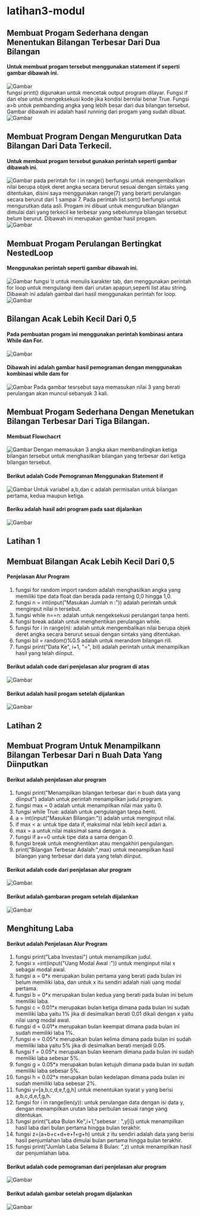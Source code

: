 # latihan3-modul
## Membuat Progam Sederhana dengan Menentukan Bilangan Terbesar Dari Dua Bilangan

#### Untuk membuat progam tersebut menggunakan statement if seperti gambar dibawah ini.
![Gambar](ss/ss1.png)           
fungsi print() digunakan untuk mencetak output program dilayar. Fungsi if dan else untuk mengeksekusi kode jika kondisi bernilai benar True. Fungsi a>b untuk pembanding angka yang lebih besar dari dua bilangan tersebut. Gambar dibawah ini adalah hasil running dari progam yang sudah dibuat.                                                     
![Gambar](ss/ss2.png)

## Membuat Program Dengan Mengurutkan Data Bilangan Dari Data Terkecil.

#### Untuk membuat progam tersebut gunakan perintah seperti gambar dibawah ini.
![Gambar](ss/ss3.png)
pada perintah for i in range() berfungsi untuk mengembalikan nilai berupa objek deret angka secara berurut sesuai dengan sintaks yang ditentukan, disini saya menggunakan range(7) yang berarti perulangan secara berurut dari 1 sampai 7. Pada perintah list.sort() berfungsi untuk mengurutkan data asli. Progam ini dibuat untuk mengurutkan bilangan dimulai dari yang terkecil ke terbesar yang sebelumnya bilangan tersebut belum berurut. Dibawah ini merupakan gambar hasil progam.                                                       
![Gambar](ss/ss4.png)

## Membuat Progam Perulangan Bertingkat NestedLoop

#### Menggunakan perintah seperti gambar dibawah ini.
![Gambar](ss/ss5.png)
fungsi \t untuk menulis karakter tab, dan menggunakan perintah for loop untuk mengulangi item dari urutan apapun,seperti list atau string. Dibawah ini adalah gambal dari hasil menggunakan perintah for loop.
![Gambar](ss/ss6.png)

## Bilangan Acak Lebih Kecil Dari 0,5 

#### Pada pembuatan progam ini menggunakan perintah kombinasi antara While dan For.
![Gambar](ss/ss7.png)
#### Dibawah ini adalah gambar hasil pemograman dengan menggunakan kombinasi while dam for
![Gambar](ss/ss8.png)
Pada gambar tesrsebut saya memasukan nilai 3 yang berati perulangan akan muncul sebanyak 3 kali.

## Membuat Progam Sederhana Dengan Menetukan Bilangan Terbesar Dari Tiga Bilangan.

#### Membuat Flowchacrt
![Gambar](ss/ss9.png)
Dengan memasukan 3 angka akan membandingkan ketiga bilangan tersebut untuk menghasilkan bilangan yang terbesar dari ketiga bilangan tersebut.
#### Berikut adalah Code Pemograman Menggunakan Statement if 
![Gambar](ss/ss10.png)
Untuk variabel a,b,dan c adalah permisalan untuk bilangan pertama, kedua maupun ketiga.
#### Beriku adalah hasil adri program pada saat dijalankan
![Gambar](ss/ss11.png)

## Latihan 1
## Membuat Bilangan Acak Lebih Kecil Dari 0,5

#### Penjelasan Alur Program
1. fungsi for random import random adalah menghasilkan angka yang memiliki tipe data float dan berada pada rentang 0,0 hingga 1,0.
2. fungsi n = int(input("Masukan Jumlah n :")) adalah perintah untuk menginput nilai n tersebut.
3. fungsi while n==n: adalah untuk nengeksekusi perulangan tanpa henti.
4. fungsi break adalah untuk menghentikan perulangan while.
5. fungsi for i in range(n): adalah untuk mengembalikan nilai berupa objek deret angka secara berurut sesuai dengan sintaks yang ditentukan.
6. fungsi bil = random()%0.5 adalah untuk merandom bilangan rill.
7. fungsi print("Data Ke", i+1, "=", bil) adalah perintah untuk menampilkan hasil yang telah diinput.
#### Berikut adalah code dari penjelasan alur program di atas
![Gambar](ss/ss12.png)
#### Berikut adalah hasil progam setelah dijalankan
![Gambar](ss/ss13.png)

## Latihan 2

## Membuat Program Untuk Menampilkann Bilangan Terbesar Dari n Buah Data Yang Diinputkan

#### Berikut adalah penjelasan alur program
1. fungsi print("Menampilkan bilangan terbesar dari n buah data yang diinput") adalah untuk perintah menampilkan judul program.
2. fungsi max = 0 adalah untuk menampilkan nilai max yaitu 0.
3. fungsi while True: adalah untuk pengulangan tanpa henti.
4. a = int(input("Masukan Bilangan:")) adalah untuk menginput nilai.
5. if max < a: untuk tipe data if, maksimal nilai lebih kecil adari a.
6. max = a untuk nilai maksimal sama dengan a.
7. fungsi if a==0 untuk tipe data a sama dengan 0.
8. fungsi break untuk menghentikan atau mengakhiri pengulangan.
9. print("Bilangan Terbesar Adalah:",max) untuk menampilkan hasil bilangan yang terbesar dari data yang telah diinput.
#### Berikut adalah code dari penjelasan alur program
![Gambar](ss/ss14.png)
#### Berikut adalah gambaran progam setelah dijalankan
![Gambar](ss/ss15.png)

## Menghitung Laba

#### Berikut adalah Penjelasan Alur Program
1. fungsi print("Laba Investasi") untuk menampilkan judul.
2. fungsi x =int(input("Uang Modal Awal :")) untuk menginput nilai x sebagai modal awal.
3. fungsi a = 0*x merupakan bulan pertama yang berati pada bulan ini belum memiliki laba, dan untuk x itu sendiri adalah niali uang modal pertama.
4. fungsi b = 0*x merupakan bulan kedua yang berati pada bulan ini belum memiliki laba.
5. fungsi c = 0.01*x merupakan bulan ketiga dimana pada bulan ini sudah memiliki laba yaitu 1% jika di desimalkan berati 0.01 dikali dengan x yaitu nilai uang modal awal.
6. fungsi d = 0.01*x merupakan bulan keempat dimana pada bulan ini sudah memiliki laba 1%.
7. fungsi e = 0.05*x merupakan bulan kelima dimana pada bulan ini sudah memiliki laba yaitu 5% jika di desimalkan berati menjadi 0.05.
8. fungsi f = 0.05*x merupakan bulan keenam dimana pada bulan ini sudah memiliki laba sebesar 5%.
9. fungsi g = 0.05*x merupakan bulan ketujuh dimana pada bulan ini sudah memiliki laba sebesar 5%.
10. fungsi h = 0.02*x merupakan bulan kedelapan dimana pada bulan ini sudah memiliki laba sebesar 2%.
11. fungsi y=[a,b,c,d,e,f,g,h] untuk menentukan syarat y yang berisi a,b,c,d,e,f,g,h.
12. fungsi for i in range(len(y)): untuk perulangan data dengan isi data y, dengan menampilkan urutan laba perbulan sesuai range yang ditentukan.
13. fungsi print("Laba Bulan Ke",i+1,"sebesar : ",y[i]) untuk menampilkan hasil laba dari bulan pertama hingga bulan terakhir.
14. fungsi z=(a+b+c+d+e+f+g+h) untuk z itu sendiri adalah data yang berisi hasil penjumlahan laba dimulai bulan pertama hingga bulan terakhir.
15. fungsi print("Jumlah Laba Selama 8 Bulan: ",z) untuk menampilkan hasil dar penjumlahan laba.
#### Berikut adalah code pemograman dari penjelasan alur program
![Gambar](ss/ss16.png)
#### Berikut adalah gambar setelah progam dijalankan 
![Gambar](ss/ss17.png)